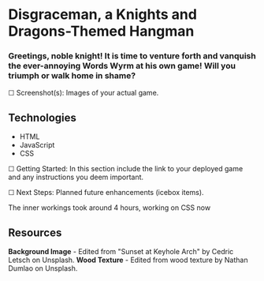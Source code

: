 # Disgraceman, a Knights and Dragons-Themed Hangman

### Greetings, noble knight! It is time to venture forth and vanquish the ever-annoying Words Wyrm at his own game! Will you triumph or walk home in shame?

☐ Screenshot(s): Images of your actual game.

## Technologies
* HTML
* JavaScript
* CSS

☐ Getting Started: In this section include the link to your deployed game and any instructions you deem important.

☐ Next Steps: Planned future enhancements (icebox items).

The inner workings took around 4 hours, working on CSS now

## Resources
**Background Image** - Edited from "Sunset at Keyhole Arch" by Cedric Letsch on Unsplash.
**Wood Texture** - Edited from wood texture by Nathan Dumlao on Unsplash.